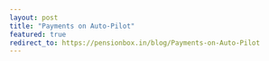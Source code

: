 ```yaml
---
layout: post
title: "Payments on Auto-Pilot"
featured: true
redirect_to: https://pensionbox.in/blog/Payments-on-Auto-Pilot
---
```

